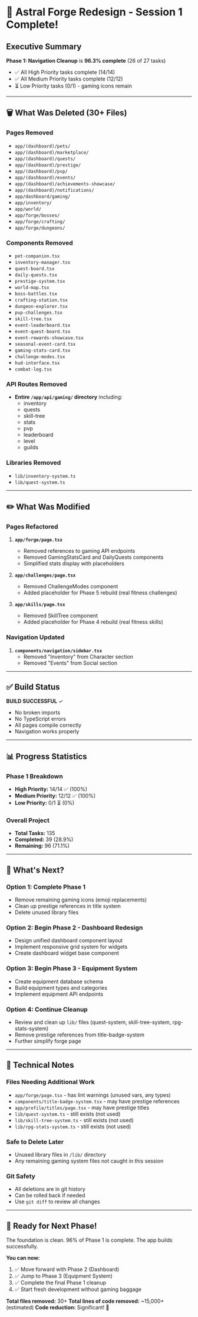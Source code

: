 # 🎉 Astral Forge Redesign - Session 1 Complete!

## Executive Summary

**Phase 1: Navigation Cleanup** is **96.3% complete** (26 of 27 tasks)
- ✅ All High Priority tasks complete (14/14)
- ✅ All Medium Priority tasks complete (12/12)  
- ⏳ Low Priority tasks (0/1) - gaming icons remain

---

## 🗑️ What Was Deleted (30+ Files)

### Pages Removed
- `app/(dashboard)/pets/`
- `app/(dashboard)/marketplace/`
- `app/(dashboard)/quests/`
- `app/(dashboard)/prestige/`
- `app/(dashboard)/pvp/`
- `app/(dashboard)/events/`
- `app/(dashboard)/achievements-showcase/`
- `app/(dashboard)/notifications/`
- `app/dashboard/gaming/`
- `app/inventory/`
- `app/world/`
- `app/forge/bosses/`
- `app/forge/crafting/`
- `app/forge/dungeons/`

### Components Removed
- `pet-companion.tsx`
- `inventory-manager.tsx`
- `quest-board.tsx`
- `daily-quests.tsx`
- `prestige-system.tsx`
- `world-map.tsx`
- `boss-battles.tsx`
- `crafting-station.tsx`
- `dungeon-explorer.tsx`
- `pvp-challenges.tsx`
- `skill-tree.tsx`
- `event-leaderboard.tsx`
- `event-quest-board.tsx`
- `event-rewards-showcase.tsx`
- `seasonal-event-card.tsx`
- `gaming-stats-card.tsx`
- `challenge-modes.tsx`
- `hud-interface.tsx`
- `combat-log.tsx`

### API Routes Removed
- **Entire `/app/api/gaming/` directory** including:
  - inventory
  - quests
  - skill-tree
  - stats
  - pvp
  - leaderboard
  - level
  - guilds

### Libraries Removed
- `lib/inventory-system.ts`
- `lib/quest-system.ts`

---

## ✏️ What Was Modified

### Pages Refactored
1. **`app/forge/page.tsx`**
   - Removed references to gaming API endpoints
   - Removed GamingStatsCard and DailyQuests components
   - Simplified stats display with placeholders

2. **`app/challenges/page.tsx`**
   - Removed ChallengeModes component
   - Added placeholder for Phase 5 rebuild (real fitness challenges)

3. **`app/skills/page.tsx`**
   - Removed SkillTree component
   - Added placeholder for Phase 4 rebuild (real fitness skills)

### Navigation Updated
1. **`components/navigation/sidebar.tsx`**
   - Removed "Inventory" from Character section
   - Removed "Events" from Social section

---

## ✅ Build Status

**BUILD SUCCESSFUL** ✓
- No broken imports
- No TypeScript errors
- All pages compile correctly
- Navigation works properly

---

## 📊 Progress Statistics

### Phase 1 Breakdown
- **High Priority:** 14/14 ✅ (100%)
- **Medium Priority:** 12/12 ✅ (100%)
- **Low Priority:** 0/1 ⏳ (0%)

### Overall Project
- **Total Tasks:** 135
- **Completed:** 39 (28.9%)
- **Remaining:** 96 (71.1%)

---

## 🎯 What's Next?

### Option 1: Complete Phase 1
- Remove remaining gaming icons (emoji replacements)
- Clean up prestige references in title system
- Delete unused library files

### Option 2: Begin Phase 2 - Dashboard Redesign
- Design unified dashboard component layout
- Implement responsive grid system for widgets
- Create dashboard widget base component

### Option 3: Begin Phase 3 - Equipment System
- Create equipment database schema
- Build equipment types and categories
- Implement equipment API endpoints

### Option 4: Continue Cleanup
- Review and clean up `lib/` files (quest-system, skill-tree-system, rpg-stats-system)
- Remove prestige references from title-badge-system
- Further simplify forge page

---

## 📝 Technical Notes

### Files Needing Additional Work
- `app/forge/page.tsx` - has lint warnings (unused vars, any types)
- `components/title-badge-system.tsx` - may have prestige references
- `app/profile/titles/page.tsx` - may have prestige titles
- `lib/quest-system.ts` - still exists (not used)
- `lib/skill-tree-system.ts` - still exists (not used)
- `lib/rpg-stats-system.ts` - still exists (not used)

### Safe to Delete Later
- Unused library files in `/lib/` directory
- Any remaining gaming system files not caught in this session

### Git Safety
- All deletions are in git history
- Can be rolled back if needed
- Use `git diff` to review all changes

---

## 🚀 Ready for Next Phase!

The foundation is clean. 96% of Phase 1 is complete. The app builds successfully. 

**You can now:**
1. ✅ Move forward with Phase 2 (Dashboard)
2. ✅ Jump to Phase 3 (Equipment System)
3. ✅ Complete the final Phase 1 cleanup
4. ✅ Start fresh development without gaming baggage

**Total files removed:** 30+
**Total lines of code removed:** ~15,000+ (estimated)
**Code reduction:** Significant! 🎉
